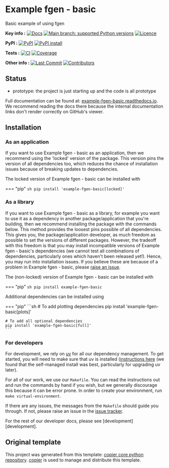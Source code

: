 <!--- --8<-- [start:description] -->
# Example fgen - basic

Basic example of using fgen

**Key info :**
[![Docs](https://readthedocs.org/projects/example-fgen-basic/badge/?version=latest)](https://example-fgen-basic.readthedocs.io)
[![Main branch: supported Python versions](https://img.shields.io/python/required-version-toml?tomlFilePath=https%3A%2F%2Fraw.githubusercontent.com%2Fopenscm%2Fexample-fgen-basic%2Fmain%2Fpyproject.toml)](https://github.com/openscm/example-fgen-basic/blob/main/pyproject.toml)
[![Licence](https://img.shields.io/pypi/l/example-fgen-basic?label=licence)](https://github.com/openscm/example-fgen-basic/blob/main/LICENCE)

**PyPI :**
[![PyPI](https://img.shields.io/pypi/v/example-fgen-basic.svg)](https://pypi.org/project/example-fgen-basic/)
[![PyPI install](https://github.com/openscm/example-fgen-basic/actions/workflows/install-pypi.yaml/badge.svg?branch=main)](https://github.com/openscm/example-fgen-basic/actions/workflows/install-pypi.yaml)

**Tests :**
[![CI](https://github.com/openscm/example-fgen-basic/actions/workflows/ci.yaml/badge.svg?branch=main)](https://github.com/openscm/example-fgen-basic/actions/workflows/ci.yaml)
[![Coverage](https://codecov.io/gh/openscm/example-fgen-basic/branch/main/graph/badge.svg)](https://codecov.io/gh/openscm/example-fgen-basic)

**Other info :**
[![Last Commit](https://img.shields.io/github/last-commit/openscm/example-fgen-basic.svg)](https://github.com/openscm/example-fgen-basic/commits/main)
[![Contributors](https://img.shields.io/github/contributors/openscm/example-fgen-basic.svg)](https://github.com/openscm/example-fgen-basic/graphs/contributors)
## Status

<!---

We recommend having a status line in your repo
to tell anyone who stumbles on your repository where you're up to.
Some suggested options:

- prototype: the project is just starting up and the code is all prototype
- development: the project is actively being worked on
- finished: the project has achieved what it wanted
  and is no longer being worked on, we won't reply to any issues
- dormant: the project is no longer worked on
  but we might come back to it,
  if you have questions, feel free to raise an issue
- abandoned: this project is no longer worked on
  and we won't reply to any issues
-->

- prototype: the project is just starting up and the code is all prototype

<!--- --8<-- [end:description] -->

Full documentation can be found at:
[example-fgen-basic.readthedocs.io](https://example-fgen-basic.readthedocs.io/en/latest/).
We recommend reading the docs there because the internal documentation links
don't render correctly on GitHub's viewer.

## Installation

<!--- --8<-- [start:installation] -->
### As an application

If you want to use Example fgen - basic as an application,
then we recommend using the 'locked' version of the package.
This version pins the version of all dependencies too,
which reduces the chance of installation issues
because of breaking updates to dependencies.

The locked version of Example fgen - basic can be installed with

=== "pip"
    ```sh
    pip install 'example-fgen-basic[locked]'
    ```

### As a library

If you want to use Example fgen - basic as a library,
for example you want to use it
as a dependency in another package/application that you're building,
then we recommend installing the package with the commands below.
This method provides the loosest pins possible of all dependencies.
This gives you, the package/application developer,
as much freedom as possible to set the versions of different packages.
However, the tradeoff with this freedom is that you may install
incompatible versions of Example fgen - basic's dependencies
(we cannot test all combinations of dependencies,
particularly ones which haven't been released yet!).
Hence, you may run into installation issues.
If you believe these are because of a problem in Example fgen - basic,
please [raise an issue](https://github.com/openscm/example-fgen-basic/issues).

The (non-locked) version of Example fgen - basic can be installed with

=== "pip"
    ```sh
    pip install example-fgen-basic
    ```

Additional dependencies can be installed using

=== "pip"
    ```sh
    # To add plotting dependencies
    pip install 'example-fgen-basic[plots]'

    # To add all optional dependencies
    pip install 'example-fgen-basic[full]'
    ```

### For developers

For development, we rely on [uv](https://docs.astral.sh/uv/)
for all our dependency management.
To get started, you will need to make sure that uv is installed
([instructions here](https://docs.astral.sh/uv/getting-started/installation/)
(we found that the self-managed install was best,
particularly for upgrading uv later).

For all of our work, we use our `Makefile`.
You can read the instructions out and run the commands by hand if you wish,
but we generally discourage this because it can be error prone.
In order to create your environment, run `make virtual-environment`.

If there are any issues, the messages from the `Makefile` should guide you through.
If not, please raise an issue in the
[issue tracker](https://github.com/openscm/example-fgen-basic/issues).

For the rest of our developer docs, please see [development][development].

<!--- --8<-- [end:installation] -->

## Original template

This project was generated from this template:
[copier core python repository](https://gitlab.com/openscm/copier-core-python-repository).
[copier](https://copier.readthedocs.io/en/stable/) is used to manage and
distribute this template.
